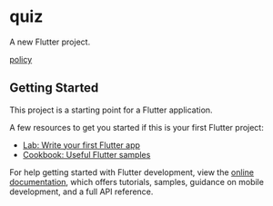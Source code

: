 # quiz

A new Flutter project.

[policy](https://docs.google.com/document/d/1HLzIgu6fx7nyatmX6ACVtrzDIluxau4EaJejhS22GLU/edit?usp=sharing)

## Getting Started

This project is a starting point for a Flutter application.

A few resources to get you started if this is your first Flutter project:

- [Lab: Write your first Flutter app](https://docs.flutter.dev/get-started/codelab)
- [Cookbook: Useful Flutter samples](https://docs.flutter.dev/cookbook)

For help getting started with Flutter development, view the
[online documentation](https://docs.flutter.dev/), which offers tutorials,
samples, guidance on mobile development, and a full API reference.
